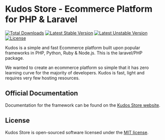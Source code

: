 # Kudos Store - Ecommerce Platform for PHP & Laravel

[![Total Downloads](https://poser.pugx.org/kudosagency/kudos-php/downloads)](https://packagist.org/packages/kudosagency/kudos-php)
[![Latest Stable Version](https://poser.pugx.org/kudosagency/kudos-php/v/stable)](https://packagist.org/packages/kudosagency/kudos-php)
[![Latest Unstable Version](https://poser.pugx.org/kudosagency/kudos-php/v/unstable)](https://packagist.org/packages/kudosagency/kudos-php)
[![License](https://poser.pugx.org/kudosagency/kudos-php/license)](https://packagist.org/packages/kudosagency/kudos-php)

Kudos is a simple and fast Ecommerce platform built upon popular frameworks in PHP, Python, Ruby & Node.js.
This is the laravel/PHP package.

We wanted to create an ecommerce platform so simple that it has zero learning curve for the majority of developers. Kudos is fast, light and requires very few hosting resources.

## Official Documentation

Documentation for the framework can be found on the [Kudos Store website](http://kudos.store/php/docs/).

## License

Kudos Store is open-sourced software licensed under the [MIT license](http://opensource.org/licenses/MIT).
